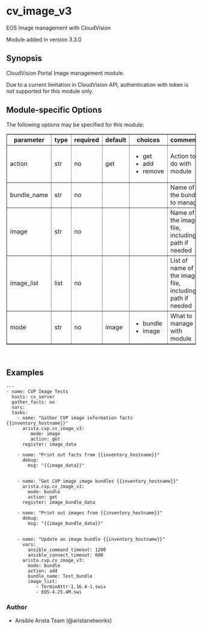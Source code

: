 # cv_image_v3

EOS Image management with CloudVision

Module added in version 3.3.0

<div class="contents" local="" depth="2">

</div>

## Synopsis

CloudVision Portal Image management module.

Due to a current limitation in CloudVision API, authentication with
token is not supported for this module only.

## Module-specific Options

The following options may be specified for this module:

<table border=1 cellpadding=4>

<tr>
<th class="head">parameter</th>
<th class="head">type</th>
<th class="head">required</th>
<th class="head">default</th>
<th class="head">choices</th>
<th class="head">comments</th>
</tr>

<tr>
<td>action<br/><div style="font-size: small;"></div></td>
<td>str</td>
<td>no</td>
<td>get</td>
<td><ul><li>get</li><li>add</li><li>remove</li></ul></td>
<td>
    <div>Action to do with module</div>
</td>
</tr>

<tr>
<td>bundle_name<br/><div style="font-size: small;"></div></td>
<td>str</td>
<td>no</td>
<td></td>
<td></td>
<td>
    <div>Name of the bundle to manage</div>
</td>
</tr>

<tr>
<td>image<br/><div style="font-size: small;"></div></td>
<td>str</td>
<td>no</td>
<td></td>
<td></td>
<td>
    <div>Name of the image file, including path if needed</div>
</td>
</tr>

<tr>
<td>image_list<br/><div style="font-size: small;"></div></td>
<td>list</td>
<td>no</td>
<td></td>
<td></td>
<td>
    <div>List of name of the image file, including path if needed</div>
</td>
</tr>

<tr>
<td>mode<br/><div style="font-size: small;"></div></td>
<td>str</td>
<td>no</td>
<td>image</td>
<td><ul><li>bundle</li><li>image</li></ul></td>
<td>
    <div>What to manage with module</div>
</td>
</tr>

</table>
</br>

## Examples

    ---
    - name: CVP Image Tests
      hosts: cv_server
      gather_facts: no
      vars:
      tasks:
        - name: "Gather CVP image information facts {{inventory_hostname}}"
          arista.cvp.cv_image_v3:
             mode: image
             action: get
          register: image_data

        - name: "Print out facts from {{inventory_hostname}}"
          debug:
            msg: "{{image_data}}"


        - name: "Get CVP image image bundles {{inventory_hostname}}"
          arista.cvp.cv_image_v3:
            mode: bundle
            action: get
          register: image_bundle_data

        - name: "Print out images from {{inventory_hostname}}"
          debug:
            msg: "{{image_bundle_data}}"


        - name: "Update an image bundle {{inventory_hostname}}"
          vars:
            ansible_command_timeout: 1200
            ansible_connect_timeout: 600
          arista.cvp.cv_image_v3:
            mode: bundle
            action: add
            bundle_name: Test_bundle
            image_list:
               - TerminAttr-1.16.4-1.swix
               - EOS-4.25.4M.swi

### Author

- Ansible Arista Team (@aristanetworks)
